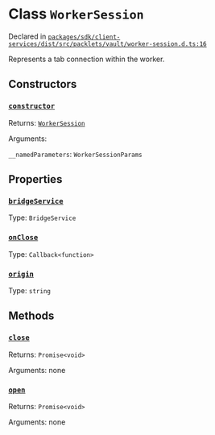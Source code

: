 # Class `WorkerSession`
Declared in [`packages/sdk/client-services/dist/src/packlets/vault/worker-session.d.ts:16`]()


Represents a tab connection within the worker.

## Constructors
### [`constructor`]()


Returns: [`WorkerSession`](/api/@dxos/client/classes/WorkerSession)

Arguments: 

`__namedParameters`: `WorkerSessionParams`

## Properties
### [`bridgeService`]()
Type: `BridgeService`
### [`onClose`]()
Type: `Callback<function>`
### [`origin`]()
Type: `string`

## Methods
### [`close`]()


Returns: `Promise<void>`

Arguments: none
### [`open`]()


Returns: `Promise<void>`

Arguments: none